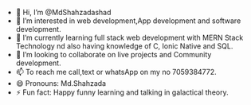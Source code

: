 - 👋 Hi, I’m @MdShahzadashad
- 👀 I’m interested in web development,App development and software development.
- 🌱 I’m currently learning full stack web development with MERN Stack Technology nd also having knowledge of C, Ionic Native and SQL.
- 💞️ I’m looking to collaborate on live projects and Community development.
- 📫 To reach me call,text or whatsApp on my no 7059384772.
- 😄 Pronouns: Md.Shahzada
- ⚡ Fun fact: Happy funny learning and talking in galactical theory.

<!---
MdShahzadashad/MdShahzadashad is a ✨ special ✨ repository because its `README.md` (this file) appears on your GitHub profile.
You can click the Preview link to take a look at your changes.
--->
